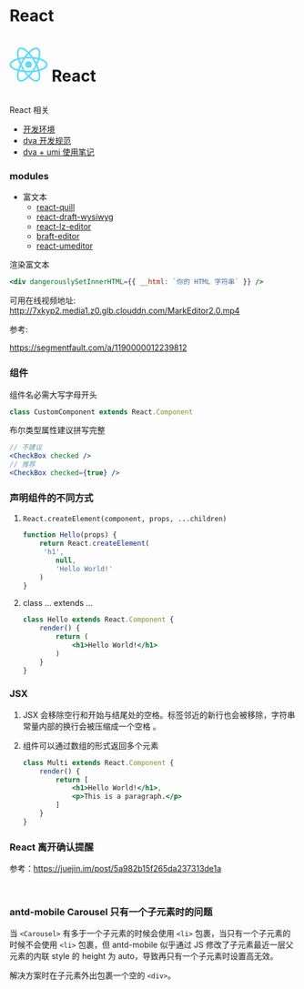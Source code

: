 # React

# <a href='https://reactjs.org' style="line-height:60px;vertical-align:middle;text-decoration:none;"><img alt='React' src='data:image/svg+xml;base64,PHN2ZyB4bWxucz0iaHR0cDovL3d3dy53My5vcmcvMjAwMC9zdmciIHZpZXdCb3g9Ii0xMS41IC0xMC4yMzE3NCAyMyAyMC40NjM0OCI+CiAgPHRpdGxlPlJlYWN0IExvZ288L3RpdGxlPgogIDxjaXJjbGUgY3g9IjAiIGN5PSIwIiByPSIyLjA1IiBmaWxsPSIjNjFkYWZiIi8+CiAgPGcgc3Ryb2tlPSIjNjFkYWZiIiBzdHJva2Utd2lkdGg9IjEiIGZpbGw9Im5vbmUiPgogICAgPGVsbGlwc2Ugcng9IjExIiByeT0iNC4yIi8+CiAgICA8ZWxsaXBzZSByeD0iMTEiIHJ5PSI0LjIiIHRyYW5zZm9ybT0icm90YXRlKDYwKSIvPgogICAgPGVsbGlwc2Ugcng9IjExIiByeT0iNC4yIiB0cmFuc2Zvcm09InJvdGF0ZSgxMjApIi8+CiAgPC9nPgo8L3N2Zz4K' height='60px' /> React</a>

React 相关

- [开发环境](开发环境.md)
- [dva 开发规范](开发文档.md)
- [dva + umi 使用笔记](dva使用.md)

### modules

- 富文本
  - [react-quill](https://github.com/zenoamaro/react-quill) 
  - [react-draft-wysiwyg](https://github.com/jpuri/react-draft-wysiwyg) 
  - [react-lz-editor](https://github.com/leejaen/react-lz-editor) 
  - [braft-editor](https://github.com/margox/braft-editor) 
  - [react-umeditor](https://github.com/liuhong1happy/react-umeditor) 

渲染富文本

```jsx
<div dangerouslySetInnerHTML={{ __html: `你的 HTML 字符串` }} />
```

可用在线视频地址: http://7xkyp2.media1.z0.glb.clouddn.com/MarkEditor2.0.mp4

参考:

https://segmentfault.com/a/1190000012239812

### 组件

组件名必需大写字母开头

```jsx
class CustomComponent extends React.Component
```

布尔类型属性建议拼写完整

```jsx
// 不建议
<CheckBox checked />
// 推荐
<CheckBox checked={true} />
```

### 声明组件的不同方式

1. `React.createElement(component, props, ...children)`

   ```jsx
   function Hello(props) {
       return React.createElement(
       	'h1',
           null,
           'Hello World!'
       )
   }
   ```

2. class ... extends ...

   ```jsx
   class Hello extends React.Component {
       render() {
           return (
               <h1>Hello World!</h1>
           )
       }
   }
   ```

### JSX

1. JSX 会移除空行和开始与结尾处的空格。标签邻近的新行也会被移除，字符串常量内部的换行会被压缩成一个空格 。

2. 组件可以通过数组的形式返回多个元素

   ```jsx
   class Multi extends React.Component {
       render() {
           return [
               <h1>Hello World!</h1>,
               <p>This is a paragraph.</p>
           ]
       }
   }
   ```


### React 离开确认提醒

参考：https://juejin.im/post/5a982b15f265da237313de1a

​	

### antd-mobile Carousel 只有一个子元素时的问题

当 `<Carousel>` 有多于一个子元素的时候会使用 `<li>` 包裹，当只有一个子元素的时候不会使用 `<li>` 包裹，但 antd-mobile 似乎通过 JS 修改了子元素最近一层父元素的内联 style 的 height 为 auto，导致再只有一个子元素时设置高无效。

解决方案时在子元素外出包裹一个空的 `<div>`。